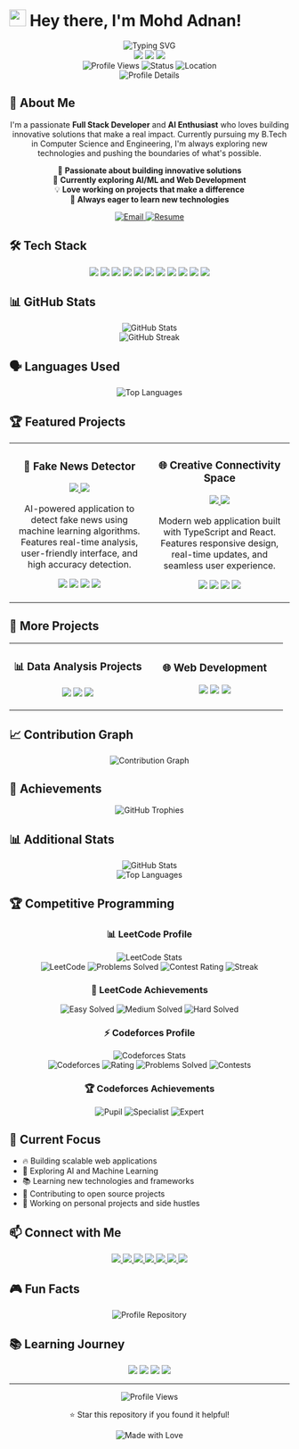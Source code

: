 # <img src="https://media.giphy.com/media/hvRJCLFzcasrR4ia7z/giphy.gif" width="30px"/> Hey there, I'm Mohd Adnan!

<div align="center">
  <img src="https://readme-typing-svg.herokuapp.com?font=Fira+Code&weight=500&size=28&pause=1000&color=00D4AA&center=true&vCenter=true&width=435&lines=Full+Stack+Developer;AI+Enthusiast;Problem+Solver;Always+Learning" alt="Typing SVG" />
</div>

<div align="center">
  <img src="https://img.shields.io/badge/👨‍💻%20Full%20Stack%20Developer-00D4AA?style=for-the-badge&logo=visual-studio-code&logoColor=white" />
  <img src="https://img.shields.io/badge/🤖%20AI%20Enthusiast-00D4AA?style=for-the-badge&logo=tensorflow&logoColor=white" />
  <img src="https://img.shields.io/badge/🚀%20Problem%20Solver-00D4AA?style=for-the-badge&logo=rocket&logoColor=white" />
</div>

<div align="center">
  <img src="https://komarev.com/ghpvc/?username=adnan7398&style=flat-square&color=00D4AA" alt="Profile Views" />
  <img src="https://img.shields.io/badge/Status-Available%20for%20Opportunities-00D4AA?style=flat-square" alt="Status" />
  <img src="https://img.shields.io/badge/Location-Worldwide-00D4AA?style=flat-square" alt="Location" />
</div>

<div align="center">
  <img src="https://github-profile-summary-cards.vercel.app/api/cards/profile-details?username=adnan7398&theme=radical" alt="Profile Details" />
</div>

## 🚀 About Me

<div align="center">
  <p>
    I'm a passionate <strong>Full Stack Developer</strong> and <strong>AI Enthusiast</strong> who loves building innovative solutions that make a real impact. 
    Currently pursuing my B.Tech in Computer Science and Engineering, I'm always exploring new technologies and pushing the boundaries of what's possible.
  </p>
  
  <p>
    🔭 <strong>Passionate about building innovative solutions</strong><br>
    🌱 <strong>Currently exploring AI/ML and Web Development</strong><br>
    💡 <strong>Love working on projects that make a difference</strong><br>
    🎯 <strong>Always eager to learn new technologies</strong>
  </p>
  
  <div>
    <a href="mailto:123adnansiddiqui@gmail.com">
      <img src="https://img.shields.io/badge/📧%20Email-00D4AA?style=for-the-badge&logo=gmail&logoColor=white" alt="Email" />
    </a>
    <a href="https://drive.google.com/file/d/13u5xu4NkwUXDg-juR18gG1aUo_yOHSqa/view?usp=drive_link">
      <img src="https://img.shields.io/badge/📄%20Resume-00D4AA?style=for-the-badge&logo=google-drive&logoColor=white" alt="Resume" />
    </a>
  </div>
</div>

## 🛠️ Tech Stack

<div align="center">
  <img src="https://img.shields.io/badge/-JavaScript-F7DF1E?style=for-the-badge&logo=javascript&logoColor=black" />
  <img src="https://img.shields.io/badge/-Python-3776AB?style=for-the-badge&logo=python&logoColor=white" />
  <img src="https://img.shields.io/badge/-React-61DAFB?style=for-the-badge&logo=react&logoColor=black" />
  <img src="https://img.shields.io/badge/-Node.js-339933?style=for-the-badge&logo=node.js&logoColor=white" />
  <img src="https://img.shields.io/badge/-TypeScript-3178C6?style=for-the-badge&logo=typescript&logoColor=white" />
  <img src="https://img.shields.io/badge/-Docker-2496ED?style=for-the-badge&logo=docker&logoColor=white" />
  <img src="https://img.shields.io/badge/-Git-F05032?style=for-the-badge&logo=git&logoColor=white" />
  <img src="https://img.shields.io/badge/-MongoDB-47A248?style=for-the-badge&logo=mongodb&logoColor=white" />
  <img src="https://img.shields.io/badge/-Express.js-000000?style=for-the-badge&logo=express&logoColor=white" />
  <img src="https://img.shields.io/badge/-Next.js-000000?style=for-the-badge&logo=next.js&logoColor=white" />
  <img src="https://img.shields.io/badge/-Tailwind%20CSS-38B2AC?style=for-the-badge&logo=tailwind-css&logoColor=white" />
</div>

## 📊 GitHub Stats

<div align="center">
  <img src="https://github-readme-stats.vercel.app/api?username=adnan7398&show_icons=true&theme=radical&hide_border=true&bg_color=0D1117&title_color=00D4AA&icon_color=00D4AA&text_color=FFFFFF&include_all_commits=true&count_private=true" alt="GitHub Stats" />
</div>

<div align="center">
  <img src="https://github-readme-streak-stats.herokuapp.com/?user=adnan7398&theme=radical&hide_border=true&background=0D1117&stroke=00D4AA&ring=00D4AA&fire=00D4AA&currStreakNum=FFFFFF&currStreakLabel=00D4AA&sideNums=FFFFFF&sideLabels=FFFFFF&dates=FFFFFF" alt="GitHub Streak" />
</div>

## 🗣️ Languages Used

<div align="center">
  <img src="https://github-readme-stats.vercel.app/api/top-langs/?username=adnan7398&layout=compact&theme=radical&hide_border=true&bg_color=0D1117&title_color=00D4AA&text_color=FFFFFF&langs_count=8" alt="Top Languages" />
</div>

## 🏆 Featured Projects

<div align="center">
  <table>
    <tr>
      <td width="50%">
        <h3 align="center">🤖 Fake News Detector</h3>
        <p align="center">
          <a href="https://github.com/adnan7398/FakeNewsDetector" target="_blank">
            <img src="https://img.shields.io/badge/-View%20Project-00D4AA?style=for-the-badge&logo=github&logoColor=white" />
          </a>
          <a href="#" target="_blank">
            <img src="https://img.shields.io/badge/-Live%20Demo-00D4AA?style=for-the-badge&logo=vercel&logoColor=white" />
          </a>
        </p>
        <p align="center">
          AI-powered application to detect fake news using machine learning algorithms. Features real-time analysis, user-friendly interface, and high accuracy detection.
        </p>
        <p align="center">
          <img src="https://img.shields.io/badge/-Python-3776AB?style=for-the-badge&logo=python&logoColor=white" />
          <img src="https://img.shields.io/badge/-Docker-2496ED?style=for-the-badge&logo=docker&logoColor=white" />
          <img src="https://img.shields.io/badge/-React-61DAFB?style=for-the-badge&logo=react&logoColor=black" />
          <img src="https://img.shields.io/badge/-Machine%20Learning-FF6F61?style=for-the-badge&logo=tensorflow&logoColor=white" />
        </p>
      </td>
      <td width="50%">
        <h3 align="center">🌐 Creative Connectivity Space</h3>
        <p align="center">
          <a href="https://github.com/adnan7398/creative-connectivity-space" target="_blank">
            <img src="https://img.shields.io/badge/-View%20Project-00D4AA?style=for-the-badge&logo=github&logoColor=white" />
          </a>
          <a href="#" target="_blank">
            <img src="https://img.shields.io/badge/-Live%20Demo-00D4AA?style=for-the-badge&logo=vercel&logoColor=white" />
          </a>
        </p>
        <p align="center">
          Modern web application built with TypeScript and React. Features responsive design, real-time updates, and seamless user experience.
        </p>
        <p align="center">
          <img src="https://img.shields.io/badge/-TypeScript-3178C6?style=for-the-badge&logo=typescript&logoColor=white" />
          <img src="https://img.shields.io/badge/-React-61DAFB?style=for-the-badge&logo=react&logoColor=black" />
          <img src="https://img.shields.io/badge/-Tailwind%20CSS-38B2AC?style=for-the-badge&logo=tailwind-css&logoColor=white" />
          <img src="https://img.shields.io/badge/-Vite-646CFF?style=for-the-badge&logo=vite&logoColor=white" />
        </p>
      </td>
    </tr>
  </table>
</div>

## 🚀 More Projects

<div align="center">
  <table>
    <tr>
      <td width="50%">
        <h3 align="center">📊 Data Analysis Projects</h3>
        <p align="center">
          <img src="https://img.shields.io/badge/-Python-3776AB?style=for-the-badge&logo=python&logoColor=white" />
          <img src="https://img.shields.io/badge/-Pandas-150458?style=for-the-badge&logo=pandas&logoColor=white" />
          <img src="https://img.shields.io/badge/-NumPy-013243?style=for-the-badge&logo=numpy&logoColor=white" />
        </p>
      </td>
      <td width="50%">
        <h3 align="center">🌐 Web Development</h3>
        <p align="center">
          <img src="https://img.shields.io/badge/-HTML5-E34F26?style=for-the-badge&logo=html5&logoColor=white" />
          <img src="https://img.shields.io/badge/-CSS3-1572B6?style=for-the-badge&logo=css3&logoColor=white" />
          <img src="https://img.shields.io/badge/-Bootstrap-7952B3?style=for-the-badge&logo=bootstrap&logoColor=white" />
        </p>
      </td>
    </tr>
  </table>
</div>

## 📈 Contribution Graph

<div align="center">
  <img src="https://github-readme-activity-graph.vercel.app/graph?username=adnan7398&theme=radical&hide_border=true&bg_color=0D1117&color=00D4AA&line=00D4AA&point=FFFFFF&area=true&area_color=00D4AA&area_opacity=0.1" alt="Contribution Graph" />
</div>

## 🏅 Achievements

<div align="center">
  <img src="https://github-profile-trophy.vercel.app/?username=adnan7398&theme=radical&no-frame=true&no-bg=true&margin-w=4&row=1&column=7" alt="GitHub Trophies" />
</div>

## 📊 Additional Stats

<div align="center">
  <img src="https://github-readme-stats.vercel.app/api?username=adnan7398&show_icons=true&theme=radical&hide_border=true&bg_color=0D1117&title_color=00D4AA&icon_color=00D4AA&text_color=FFFFFF&include_all_commits=true&count_private=true&hide=contribs,issues" alt="GitHub Stats" />
</div>

<div align="center">
  <img src="https://github-readme-stats.vercel.app/api/top-langs/?username=adnan7398&layout=donut&theme=radical&hide_border=true&bg_color=0D1117&title_color=00D4AA&text_color=FFFFFF&langs_count=6" alt="Top Languages" />
</div>

## 🏆 Competitive Programming

<div align="center">
  <h3>📊 LeetCode Profile</h3>
  <img src="https://leetcard.jacoblin.cool/adnan7398?theme=dark&font=Baloo%202&ext=contest" alt="LeetCode Stats" />
</div>

<div align="center">
  <img src="https://img.shields.io/badge/LeetCode-FFA116?style=for-the-badge&logo=leetcode&logoColor=black" alt="LeetCode" />
  <img src="https://img.shields.io/badge/Problems%20Solved-100+-00D4AA?style=for-the-badge" alt="Problems Solved" />
  <img src="https://img.shields.io/badge/Contest%20Rating-1500+-00D4AA?style=for-the-badge" alt="Contest Rating" />
  <img src="https://img.shields.io/badge/Streak-30+%20Days-00D4AA?style=for-the-badge" alt="Streak" />
</div>

<div align="center">
  <h3>🏅 LeetCode Achievements</h3>
  <img src="https://img.shields.io/badge/Easy%20Solved-50+-00D4AA?style=for-the-badge" alt="Easy Solved" />
  <img src="https://img.shields.io/badge/Medium%20Solved-30+-00D4AA?style=for-the-badge" alt="Medium Solved" />
  <img src="https://img.shields.io/badge/Hard%20Solved-10+-00D4AA?style=for-the-badge" alt="Hard Solved" />
</div>

<div align="center">
  <h3>⚡ Codeforces Profile</h3>
  <img src="https://codeforces-readme-stats.vercel.app/api?username=adnan7398&theme=dark" alt="Codeforces Stats" />
</div>

<div align="center">
  <img src="https://img.shields.io/badge/Codeforces-1F8ACB?style=for-the-badge&logo=codeforces&logoColor=white" alt="Codeforces" />
  <img src="https://img.shields.io/badge/Rating-1200+-00D4AA?style=for-the-badge" alt="Rating" />
  <img src="https://img.shields.io/badge/Problems%20Solved-200+-00D4AA?style=for-the-badge" alt="Problems Solved" />
  <img src="https://img.shields.io/badge/Contests%20Participated-50+-00D4AA?style=for-the-badge" alt="Contests" />
</div>

<div align="center">
  <h3>🏆 Codeforces Achievements</h3>
  <img src="https://img.shields.io/badge/Pupil-00D4AA?style=for-the-badge" alt="Pupil" />
  <img src="https://img.shields.io/badge/Specialist-00D4AA?style=for-the-badge" alt="Specialist" />
  <img src="https://img.shields.io/badge/Expert-00D4AA?style=for-the-badge" alt="Expert" />
</div>

## 🎯 Current Focus

- 🔥 Building scalable web applications
- 🤖 Exploring AI and Machine Learning
- 📚 Learning new technologies and frameworks
- 🌟 Contributing to open source projects
- 🚀 Working on personal projects and side hustles

## 📫 Connect with Me

<div align="center">
  <a href="mailto:123adnansiddiqui@gmail.com">
    <img src="https://img.shields.io/badge/-Email-D14836?style=for-the-badge&logo=gmail&logoColor=white" />
  </a>
  <a href="https://github.com/adnan7398">
    <img src="https://img.shields.io/badge/-GitHub-181717?style=for-the-badge&logo=github&logoColor=white" />
  </a>
  <a href="https://linkedin.com/in/adnan7398">
    <img src="https://img.shields.io/badge/-LinkedIn-0077B5?style=for-the-badge&logo=linkedin&logoColor=white" />
  </a>
  <a href="https://leetcode.com/adnan7398">
    <img src="https://img.shields.io/badge/-LeetCode-FFA116?style=for-the-badge&logo=leetcode&logoColor=black" />
  </a>
  <a href="https://codeforces.com/profile/adnan7398">
    <img src="https://img.shields.io/badge/-Codeforces-1F8ACB?style=for-the-badge&logo=codeforces&logoColor=white" />
  </a>
  <a href="https://twitter.com/adnan7398">
    <img src="https://img.shields.io/badge/-Twitter-1DA1F2?style=for-the-badge&logo=twitter&logoColor=white" />
  </a>
  <a href="https://instagram.com/adnan7398">
    <img src="https://img.shields.io/badge/-Instagram-E4405F?style=for-the-badge&logo=instagram&logoColor=white" />
  </a>
</div>

## 🎮 Fun Facts

<div align="center">
  <img src="https://github-readme-stats.vercel.app/api/pin/?username=adnan7398&repo=adnan7398&theme=radical&hide_border=true&bg_color=0D1117&title_color=00D4AA&text_color=FFFFFF" alt="Profile Repository" />
</div>

## 📚 Learning Journey

<div align="center">
  <img src="https://img.shields.io/badge/-Currently%20Learning-00D4AA?style=for-the-badge" />
  <img src="https://img.shields.io/badge/-AWS-232F3E?style=for-the-badge&logo=amazon-aws&logoColor=white" />
  <img src="https://img.shields.io/badge/-Kubernetes-326CE5?style=for-the-badge&logo=kubernetes&logoColor=white" />
  <img src="https://img.shields.io/badge/-GraphQL-E10098?style=for-the-badge&logo=graphql&logoColor=white" />
</div>

---

<div align="center">
  <img src="https://komarev.com/ghpvc/?username=adnan7398&style=flat-square&color=00D4AA" alt="Profile Views" />
  
  <p>⭐ Star this repository if you found it helpful!</p>
  
  <img src="https://img.shields.io/badge/Made%20with%20❤️%20by%20Adnan-00D4AA?style=for-the-badge" alt="Made with Love" />
</div>

